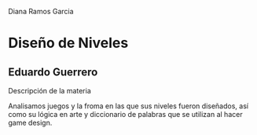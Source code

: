 Diana Ramos Garcia


# Diseño de Niveles
## Eduardo Guerrero

 Descripción de la materia 

Analisamos juegos y la froma en las que sus niveles fueron diseñados, así como su lógica en arte y diccionario de palabras que se utilizan al hacer game design. 

